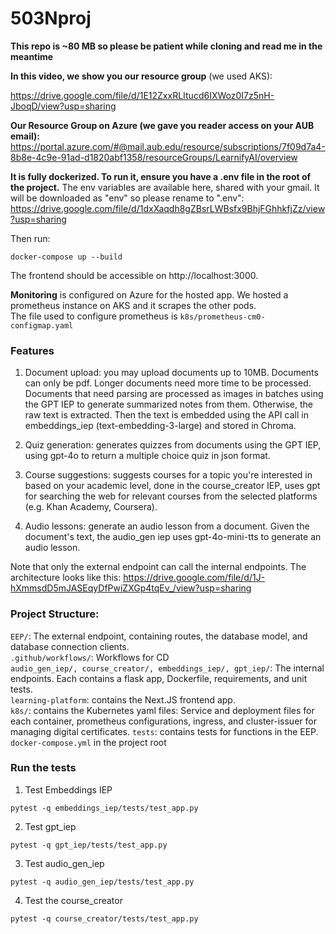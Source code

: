 # 503Nproj

**This repo is ~80 MB so please be patient while cloning and read me in the meantime**

**In this video, we show you our resource group** (we used AKS):

https://drive.google.com/file/d/1E12ZxxRLItucd6IXWoz0I7z5nH-JboqD/view?usp=sharing  


**Our Resource Group on Azure (we gave you reader access on your AUB email):**   
https://portal.azure.com/#@mail.aub.edu/resource/subscriptions/7f09d7a4-8b8e-4c9e-91ad-d1820abf1358/resourceGroups/LearnifyAI/overview   
 

**It is fully dockerized. To run it, ensure you have a .env file in the root of the project.** The env variables are available here, shared with your gmail. It will be downloaded as "env" so please rename to ".env": https://drive.google.com/file/d/1dxXaqdh8gZBsrLWBsfx9BhjFGhhkfjZz/view?usp=sharing  

Then run:   
```
docker-compose up --build
```

The frontend should be accessible on http://localhost:3000.  
   
**Monitoring** is configured on Azure for the hosted app. We hosted a prometheus instance on AKS and it scrapes the other pods.  
The file used to configure prometheus is `k8s/prometheus-cm0-configmap.yaml`

### Features
1. Document upload: you may upload documents up to 10MB. Documents can only be pdf. Longer documents need more time to be processed. Documents that need parsing are processed as images in batches using the GPT IEP to generate summarized notes from them. Otherwise, the raw text is extracted. Then the text is embedded using the API call in embeddings_iep (text-embedding-3-large) and stored in Chroma.

2. Quiz generation: generates quizzes from documents using the GPT IEP, using gpt-4o to return a multiple choice quiz in json format.

3. Course suggestions: suggests courses for a topic you're interested in based on your academic level, done in the course_creator IEP, uses gpt for searching the web for relevant courses from the selected platforms (e.g. Khan Academy, Coursera).

4. Audio lessons: generate an audio lesson from a document. Given the document's text, the audio_gen iep uses gpt-4o-mini-tts to generate an audio lesson.

Note that only the external endpoint can call the internal endpoints. The architecture looks like this: 
https://drive.google.com/file/d/1J-hXmmsdD5mJASEqyDfPwiZXGp4tqEv_/view?usp=sharing   


### Project Structure:
`EEP/`: The external endpoint, containing routes, the database model, and database connection clients.  
`.github/workflows/`: Workflows for CD  
`audio_gen_iep/, course_creator/, embeddings_iep/, gpt_iep/`: The internal endpoints. Each contains a flask app, Dockerfile, requirements, and unit tests.  
`learning-platform`: contains the Next.JS frontend app.  
`k8s/`: contains the Kubernetes yaml files: Service and deployment files for each container, prometheus configurations, ingress, and cluster-issuer for managing digital certificates.
`tests`: contains tests for functions in the EEP.
`docker-compose.yml` in the project root   



### Run the tests
1. Test Embeddings IEP
```
pytest -q embeddings_iep/tests/test_app.py
```
2. Test gpt_iep
```
pytest -q gpt_iep/tests/test_app.py
```
3. Test audio_gen_iep
```
pytest -q audio_gen_iep/tests/test_app.py
```
4. Test the course_creator  
```
pytest -q course_creator/tests/test_app.py
```
